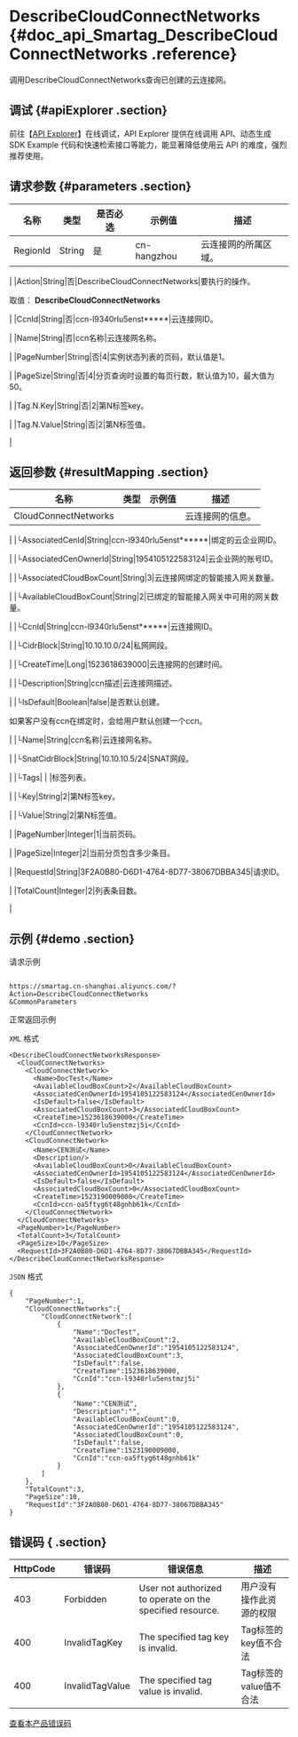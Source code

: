 # DescribeCloudConnectNetworks {#doc_api_Smartag_DescribeCloudConnectNetworks .reference}

调用DescribeCloudConnectNetworks查询已创建的云连接网。

## 调试 {#apiExplorer .section}

前往【[API Explorer](https://api.aliyun.com/#product=Smartag&api=DescribeCloudConnectNetworks)】在线调试，API Explorer 提供在线调用 API、动态生成 SDK Example 代码和快速检索接口等能力，能显著降低使用云 API 的难度，强烈推荐使用。

## 请求参数 {#parameters .section}

|名称|类型|是否必选|示例值|描述|
|--|--|----|---|--|
|RegionId|String|是|cn-hangzhou|云连接网的所属区域。

 |
|Action|String|否|DescribeCloudConnectNetworks|要执行的操作。

 取值： **DescribeCloudConnectNetworks**

 |
|CcnId|String|否|ccn-l9340rlu5enst\*\*\*\*\*|云连接网ID。

 |
|Name|String|否|ccn名称|云连接网名称。

 |
|PageNumber|String|否|4|实例状态列表的页码，默认值是1。

 |
|PageSize|String|否|4|分页查询时设置的每页行数，默认值为10，最大值为50。

 |
|Tag.N.Key|String|否|2|第N标签key。

 |
|Tag.N.Value|String|否|2|第N标签值。

 |

## 返回参数 {#resultMapping .section}

|名称|类型|示例值|描述|
|--|--|---|--|
|CloudConnectNetworks| | |云连接网的信息。

 |
|└AssociatedCenId|String|ccn-l9340rlu5enst\*\*\*\*\*\*|绑定的云企业网ID。

 |
|└AssociatedCenOwnerId|String|1954105122583124|云企业网的账号ID。

 |
|└AssociatedCloudBoxCount|String|3|云连接网绑定的智能接入网关数量。

 |
|└AvailableCloudBoxCount|String|2|已绑定的智能接入网关中可用的网关数量。

 |
|└CcnId|String|ccn-l9340rlu5enst\*\*\*\*\*\*|云连接网ID。

 |
|└CidrBlock|String|10.10.10.0/24|私网网段。

 |
|└CreateTime|Long|1523618639000|云连接网的创建时间。

 |
|└Description|String|ccn描述|云连接网描述。

 |
|└IsDefault|Boolean|false|是否默认创建。

 如果客户没有ccn在绑定时，会给用户默认创建一个ccn。

 |
|└Name|String|ccn名称|云连接网名称。

 |
|└SnatCidrBlock|String|10.10.10.5/24|SNAT网段。

 |
|└Tags| | |标签列表。

 |
|└Key|String|2|第N标签key。

 |
|└Value|String|2|第N标签值。

 |
|PageNumber|Integer|1|当前页码。

 |
|PageSize|Integer|2|当前分页包含多少条目。

 |
|RequestId|String|3F2A0B80-D6D1-4764-8D77-38067DBBA345|请求ID。

 |
|TotalCount|Integer|2|列表条目数。

 |

## 示例 {#demo .section}

请求示例

``` {#request_demo}

https://smartag.cn-shanghai.aliyuncs.com/?Action=DescribeCloudConnectNetworks
&CommonParameters

```

正常返回示例

`XML` 格式

``` {#xml_return_success_demo}
<DescribeCloudConnectNetworksResponse>
  <CloudConnectNetworks>
    <CloudConnectNetwork>
      <Name>DocTest</Name>
      <AvailableCloudBoxCount>2</AvailableCloudBoxCount>
      <AssociatedCenOwnerId>1954105122583124</AssociatedCenOwnerId>
      <IsDefault>false</IsDefault>
      <AssociatedCloudBoxCount>3</AssociatedCloudBoxCount>
      <CreateTime>1523618639000</CreateTime>
      <CcnId>ccn-l9340rlu5enstmzj5i</CcnId>
    </CloudConnectNetwork>
    <CloudConnectNetwork>
      <Name>CEN测试</Name>
      <Description/>
      <AvailableCloudBoxCount>0</AvailableCloudBoxCount>
      <AssociatedCenOwnerId>1954105122583124</AssociatedCenOwnerId>
      <IsDefault>false</IsDefault>
      <AssociatedCloudBoxCount>0</AssociatedCloudBoxCount>
      <CreateTime>1523190009000</CreateTime>
      <CcnId>ccn-oa5ftyg6t48gnhb61k</CcnId>
    </CloudConnectNetwork>
  </CloudConnectNetworks>
  <PageNumber>1</PageNumber>
  <TotalCount>3</TotalCount>
  <PageSize>10</PageSize>
  <RequestId>3F2A0B80-D6D1-4764-8D77-38067DBBA345</RequestId>
</DescribeCloudConnectNetworksResponse>

```

`JSON` 格式

``` {#json_return_success_demo}
{
	"PageNumber":1,
	"CloudConnectNetworks":{
		"CloudConnectNetwork":[
			{
				"Name":"DocTest",
				"AvailableCloudBoxCount":2,
				"AssociatedCenOwnerId":"1954105122583124",
				"AssociatedCloudBoxCount":3,
				"IsDefault":false,
				"CreateTime":1523618639000,
				"CcnId":"ccn-l9340rlu5enstmzj5i"
			},
			{
				"Name":"CEN测试",
				"Description":"",
				"AvailableCloudBoxCount":0,
				"AssociatedCenOwnerId":"1954105122583124",
				"AssociatedCloudBoxCount":0,
				"IsDefault":false,
				"CreateTime":1523190009000,
				"CcnId":"ccn-oa5ftyg6t48gnhb61k"
			}
		]
	},
	"TotalCount":3,
	"PageSize":10,
	"RequestId":"3F2A0B80-D6D1-4764-8D77-38067DBBA345"
}
```

## 错误码 { .section}

|HttpCode|错误码|错误信息|描述|
|--------|---|----|--|
|403|Forbidden|User not authorized to operate on the specified resource.|用户没有操作此资源的权限|
|400|InvalidTagKey|The specified tag key is invalid.|Tag标签的key值不合法|
|400|InvalidTagValue|The specified tag value is invalid.|Tag标签的value值不合法|

[查看本产品错误码](https://error-center.aliyun.com/status/product/Smartag)

